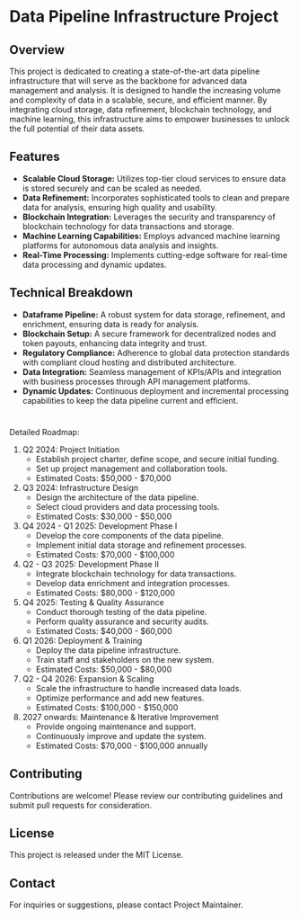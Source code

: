 
# Data Pipeline Infrastructure Project

## Overview
This project is dedicated to creating a state-of-the-art data pipeline infrastructure that will serve as the backbone for advanced data management and analysis. It is designed to handle the increasing volume and complexity of data in a scalable, secure, and efficient manner. By integrating cloud storage, data refinement, blockchain technology, and machine learning, this infrastructure aims to empower businesses to unlock the full potential of their data assets.

## Features
- **Scalable Cloud Storage:** Utilizes top-tier cloud services to ensure data is stored securely and can be scaled as needed.
- **Data Refinement:** Incorporates sophisticated tools to clean and prepare data for analysis, ensuring high quality and usability.
- **Blockchain Integration:** Leverages the security and transparency of blockchain technology for data transactions and storage.
- **Machine Learning Capabilities:** Employs advanced machine learning platforms for autonomous data analysis and insights.
- **Real-Time Processing:** Implements cutting-edge software for real-time data processing and dynamic updates.

## Technical Breakdown
- **Dataframe Pipeline:** A robust system for data storage, refinement, and enrichment, ensuring data is ready for analysis.
- **Blockchain Setup:** A secure framework for decentralized nodes and token payouts, enhancing data integrity and trust.
- **Regulatory Compliance:** Adherence to global data protection standards with compliant cloud hosting and distributed architecture.
- **Data Integration:** Seamless management of KPIs/APIs and integration with business processes through API management platforms.
- **Dynamic Updates:** Continuous deployment and incremental processing capabilities to keep the data pipeline current and efficient.

#
Detailed Roadmap:
1. Q2 2024: Project Initiation
    * Establish project charter, define scope, and secure initial funding.
    * Set up project management and collaboration tools.
    * Estimated Costs: $50,000 - $70,000
2. Q3 2024: Infrastructure Design
    * Design the architecture of the data pipeline.
    * Select cloud providers and data processing tools.
    * Estimated Costs: $30,000 - $50,000
3. Q4 2024 - Q1 2025: Development Phase I
    * Develop the core components of the data pipeline.
    * Implement initial data storage and refinement processes.
    * Estimated Costs: $70,000 - $100,000
4. Q2 - Q3 2025: Development Phase II
    * Integrate blockchain technology for data transactions.
    * Develop data enrichment and integration processes.
    * Estimated Costs: $80,000 - $120,000
5. Q4 2025: Testing & Quality Assurance
    * Conduct thorough testing of the data pipeline.
    * Perform quality assurance and security audits.
    * Estimated Costs: $40,000 - $60,000
6. Q1 2026: Deployment & Training
    * Deploy the data pipeline infrastructure.
    * Train staff and stakeholders on the new system.
    * Estimated Costs: $50,000 - $80,000
7. Q2 - Q4 2026: Expansion & Scaling
    * Scale the infrastructure to handle increased data loads.
    * Optimize performance and add new features.
    * Estimated Costs: $100,000 - $150,000
8. 2027 onwards: Maintenance & Iterative Improvement
    * Provide ongoing maintenance and support.
    * Continuously improve and update the system.
    * Estimated Costs: $70,000 - $100,000 annually


## Contributing
Contributions are welcome! Please review our contributing guidelines and submit pull requests for consideration.

## License
This project is released under the MIT License.

## Contact
For inquiries or suggestions, please contact Project Maintainer.
